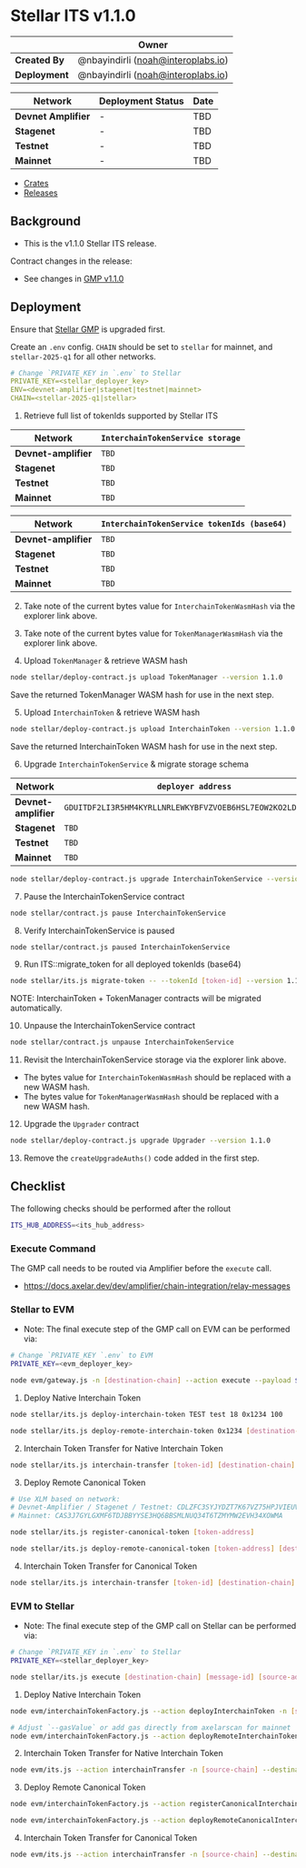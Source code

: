 # Stellar ITS v1.1.0

|                | **Owner**                            |
| -------------- | ------------------------------------ |
| **Created By** | @nbayindirli (noah@interoplabs.io)   |
| **Deployment** | @nbayindirli (noah@interoplabs.io)   |

| **Network**          | **Deployment Status** | **Date** |
| -------------------- | --------------------- | -------- |
| **Devnet Amplifier** | -                     | TBD      |
| **Stagenet**         | -                     | TBD      |
| **Testnet**          | -                     | TBD      |
| **Mainnet**          | -                     | TBD      |

- [Crates](https://crates.io/crates/stellar-interchain-token-service/1.1.0)
- [Releases](https://github.com/axelarnetwork/axelar-amplifier-stellar/releases/tag/stellar-interchain-token-service-v1.1.0)

## Background

- This is the v1.1.0 Stellar ITS release.

Contract changes in the release:

- See changes in [GMP v1.1.0](./2025-02-GMP-v1.1.0.md)

## Deployment

Ensure that [Stellar GMP](./2025-02-GMP-v1.1.0.md) is upgraded first.

Create an `.env` config. `CHAIN` should be set to `stellar` for mainnet, and `stellar-2025-q1` for all other networks.

```yaml
# Change `PRIVATE_KEY in `.env` to Stellar
PRIVATE_KEY=<stellar_deployer_key>
ENV=<devnet-amplifier|stagenet|testnet|mainnet>
CHAIN=<stellar-2025-q1|stellar>
```

1. Retrieve full list of tokenIds supported by Stellar ITS

| Network              | `InterchainTokenService storage`                           |
| -------------------- | ---------------------------------------------------------- |
| **Devnet-amplifier** | `TBD`                                                      | // TODO: ADD
| **Stagenet**         | `TBD`                                                      | // TODO: ADD
| **Testnet**          | `TBD`                                                      | // TODO: ADD
| **Mainnet**          | `TBD`                                                      | // TODO: ADD

| Network              | `InterchainTokenService tokenIds (base64)`                          |
| -------------------- | ---------------------------------------------------------- |
| **Devnet-amplifier** | `TBD`                                                      | // TODO: ADD
| **Stagenet**         | `TBD`                                                      | // TODO: ADD
| **Testnet**          | `TBD`                                                      | // TODO: ADD
| **Mainnet**          | `TBD`                                                      | // TODO: ADD

2. Take note of the current bytes value for `InterchainTokenWasmHash` via the explorer link above.

3. Take note of the current bytes value for `TokenManagerWasmHash` via the explorer link above.

4. Upload `TokenManager` & retrieve WASM hash

```bash
node stellar/deploy-contract.js upload TokenManager --version 1.1.0
```

Save the returned TokenManager WASM hash for use in the next step.

5. Upload `InterchainToken` & retrieve WASM hash

```bash
node stellar/deploy-contract.js upload InterchainToken --version 1.1.0
```

Save the returned InterchainToken WASM hash for use in the next step.

6. Upgrade `InterchainTokenService` & migrate storage schema

| Network              | `deployer address`                                         |
| -------------------- | ---------------------------------------------------------- |
| **Devnet-amplifier** | `GDUITDF2LI3R5HM4KYRLLNRLEWKYBFVZVOEB6HSL7EOW2KO2LD6V4GPM` |
| **Stagenet**         | `TBD`                                                      | // TODO: ADD
| **Testnet**          | `TBD`                                                      | // TODO: ADD
| **Mainnet**          | `TBD`                                                      | // TODO: ADD

```bash
node stellar/deploy-contract.js upgrade InterchainTokenService --version 1.1.0 --migration-data '{"newTokenManagerWasmHash":"<bytes>","newInterchainTokenWasmHash":"<bytes>"}'
```

7. Pause the InterchainTokenService contract

```bash
node stellar/contract.js pause InterchainTokenService
```

8. Verify InterchainTokenService is paused

```bash
node stellar/contract.js paused InterchainTokenService
```

9. Run ITS::migrate_token for all deployed tokenIds (base64)

```bash
node stellar/its.js migrate-token -- --tokenId [token-id] --version 1.1.0
```

NOTE: InterchainToken + TokenManager contracts will be migrated automatically.

10. Unpause the InterchainTokenService contract

```bash
node stellar/contract.js unpause InterchainTokenService
```

11. Revisit the InterchainTokenService storage via the explorer link above.

- The bytes value for `InterchainTokenWasmHash` should be replaced with a new WASM hash.
- The bytes value for `TokenManagerWasmHash` should be replaced with a new WASM hash.

12. Upgrade the `Upgrader` contract

```bash
node stellar/deploy-contract.js upgrade Upgrader --version 1.1.0
```

13. Remove the `createUpgradeAuths()` code added in the first step.

## Checklist

The following checks should be performed after the rollout

```bash
ITS_HUB_ADDRESS=<its_hub_address>
```

### Execute Command

The GMP call needs to be routed via Amplifier before the `execute` call.

- https://docs.axelar.dev/dev/amplifier/chain-integration/relay-messages

### Stellar to EVM

- Note: The final execute step of the GMP call on EVM can be performed via:

```bash
# Change `PRIVATE_KEY `.env` to EVM
PRIVATE_KEY=<evm_deployer_key>

node evm/gateway.js -n [destination-chain] --action execute --payload $PAYLOAD --sourceChain axelar --sourceAddress $ITS_HUB_ADDRESS --messageId [message-id] --destination [destination-address]
```

1. Deploy Native Interchain Token

```bash
node stellar/its.js deploy-interchain-token TEST test 18 0x1234 100

node stellar/its.js deploy-remote-interchain-token 0x1234 [destination-chain] --gas-amount 10000000
```

2. Interchain Token Transfer for Native Interchain Token

```bash
node stellar/its.js interchain-transfer [token-id] [destination-chain] [destination-address] [amount] --gas-amount 10000000
```

3. Deploy Remote Canonical Token

```bash
# Use XLM based on network:
# Devnet-Amplifier / Stagenet / Testnet: CDLZFC3SYJYDZT7K67VZ75HPJVIEUVNIXF47ZG2FB2RMQQVU2HHGCYSC
# Mainnet: CAS3J7GYLGXMF6TDJBBYYSE3HQ6BBSMLNUQ34T6TZMYMW2EVH34XOWMA

node stellar/its.js register-canonical-token [token-address]

node stellar/its.js deploy-remote-canonical-token [token-address] [destination-chain] --gas-amount 10000000
```

4. Interchain Token Transfer for Canonical Token

```bash
node stellar/its.js interchain-transfer [token-id] [destination-chain] [destination-address] [amount] --gas-amount 10000000
```

### EVM to Stellar

- Note: The final execute step of the GMP call on Stellar can be performed via:

```bash
# Change `PRIVATE_KEY in `.env` to Stellar
PRIVATE_KEY=<stellar_deployer_key>

node stellar/its.js execute [destination-chain] [message-id] [source-address] [payload]
```

1. Deploy Native Interchain Token

```bash
node evm/interchainTokenFactory.js --action deployInterchainToken -n [source-chain] --destinationChain $CHAIN --salt "salt" --name "test" --symbol "TEST" --decimals 18

# Adjust `--gasValue` or add gas directly from axelarscan for mainnet
node evm/interchainTokenFactory.js --action deployRemoteInterchainToken -n [source-chain] --destinationChain $CHAIN --salt "salt" --gasValue 1000000000000000000
```

2. Interchain Token Transfer for Native Interchain Token

```bash
node evm/its.js --action interchainTransfer -n [source-chain] --destinationChain $CHAIN --destinationAddress [encoded-recipient] --tokenId [token-id] --amount [amount]
```

3. Deploy Remote Canonical Token

```bash
node evm/interchainTokenFactory.js --action registerCanonicalInterchainToken -n [source-chain] --destinationChain $CHAIN --tokenAddress [token-address]

node evm/interchainTokenFactory.js --action deployRemoteCanonicalInterchainToken -n [source-chain] --destinationChain $CHAIN --tokenAddress [token-address] --gasValue 1000000000000000000
```

4. Interchain Token Transfer for Canonical Token

```bash
node evm/its.js --action interchainTransfer -n [source-chain] --destinationChain $CHAIN --destinationAddress [encoded-recipient] --tokenId [token-id] --amount [amount] --gasValue 1000000000000000000
```
